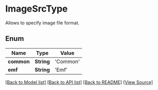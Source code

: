 # ImageSrcType
Allows to specify image file format.

## Enum
Name | Type | Value
------------ | ------------- | -------------
**common** | **String** | 'Common'
**emf** | **String** | 'Emf'

[[Back to Model list]](../README.md#documentation-for-models) [[Back to API list]](../README.md#documentation-for-api-endpoints) [[Back to README]](../README.md) [[View Source]](../src/models/ImageSrcType.ts)

